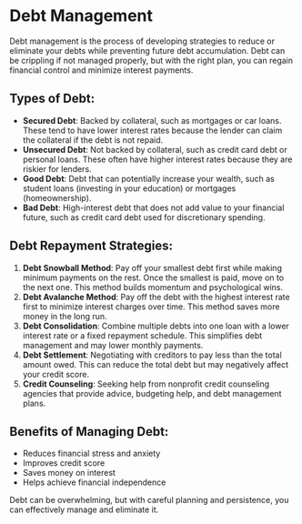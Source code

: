 # Debt Management

Debt management is the process of developing strategies to reduce or eliminate your debts while preventing future debt accumulation. Debt can be crippling if not managed properly, but with the right plan, you can regain financial control and minimize interest payments.

## Types of Debt:
- **Secured Debt**: Backed by collateral, such as mortgages or car loans. These tend to have lower interest rates because the lender can claim the collateral if the debt is not repaid.
- **Unsecured Debt**: Not backed by collateral, such as credit card debt or personal loans. These often have higher interest rates because they are riskier for lenders.
- **Good Debt**: Debt that can potentially increase your wealth, such as student loans (investing in your education) or mortgages (homeownership).
- **Bad Debt**: High-interest debt that does not add value to your financial future, such as credit card debt used for discretionary spending.

## Debt Repayment Strategies:
1. **Debt Snowball Method**: Pay off your smallest debt first while making minimum payments on the rest. Once the smallest is paid, move on to the next one. This method builds momentum and psychological wins.
2. **Debt Avalanche Method**: Pay off the debt with the highest interest rate first to minimize interest charges over time. This method saves more money in the long run.
3. **Debt Consolidation**: Combine multiple debts into one loan with a lower interest rate or a fixed repayment schedule. This simplifies debt management and may lower monthly payments.
4. **Debt Settlement**: Negotiating with creditors to pay less than the total amount owed. This can reduce the total debt but may negatively affect your credit score.
5. **Credit Counseling**: Seeking help from nonprofit credit counseling agencies that provide advice, budgeting help, and debt management plans.

## Benefits of Managing Debt:
- Reduces financial stress and anxiety
- Improves credit score
- Saves money on interest
- Helps achieve financial independence

Debt can be overwhelming, but with careful planning and persistence, you can effectively manage and eliminate it.